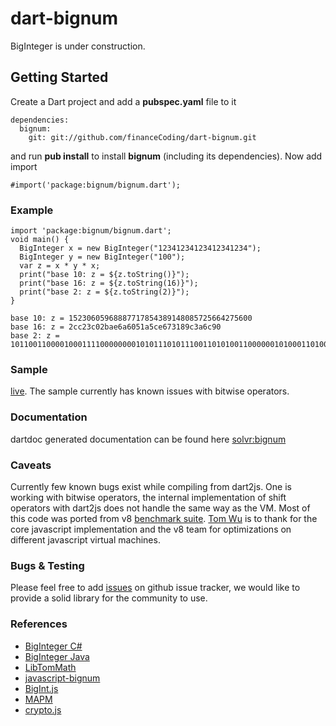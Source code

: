 dart-bignum
===========

BigInteger is under construction. 

Getting Started
---------------
Create a Dart project and add a **pubspec.yaml** file to it

```
dependencies:
  bignum:
    git: git://github.com/financeCoding/dart-bignum.git
```

and run **pub install** to install **bignum** (including its dependencies). Now add import

```
#import('package:bignum/bignum.dart');
```

### Example
```
import 'package:bignum/bignum.dart';
void main() {
  BigInteger x = new BigInteger("12341234123412341234");
  BigInteger y = new BigInteger("100");
  var z = x * y * x;
  print("base 10: z = ${z.toString()}");
  print("base 16: z = ${z.toString(16)}");
  print("base 2: z = ${z.toString(2)}");
}
```

```
base 10: z = 15230605968887717854389148085725664275600
base 16: z = 2cc23c02bae6a6051a5ce673189c3a6c90
base 2: z = 10110011000010001111000000001010111010111001101010011000000101000110100101110011100110011100110001100010011100001110100110110010010000
```

### Sample
[live](http://solvr.github.com/dart-bignum/samples/Tobase/tobase.html). The sample currently has known issues with bitwise operators. 

### Documentation
dartdoc generated documentation can be found here [solvr:bignum](http://solvr.github.com/dart-bignum/docs/index.html)

### Caveats
Currently few known bugs exist while compiling from dart2js. One is working with bitwise operators, the internal implementation of shift operators with dart2js does not handle the same way as the VM. Most of this code was ported from v8 [benchmark suite](http://goo.gl/jTEfH). [Tom Wu](http://www-cs-students.stanford.edu/~tjw/jsbn/) is to thank for the core javascript implementation and the v8 team for optimizations on different javascript virtual machines. 

### Bugs & Testing
Please feel free to add [issues](https://github.com/financeCoding/dart-bignum/issues) on github issue tracker, we would like to provide a solid library for the community to use. 

### References


* [BigInteger C#](http://biginteger.codeplex.com/)
* [BigInteger Java](http://developer.classpath.org/doc/java/math/BigInteger-source.html)
* [LibTomMath](http://libtom.org/?page=features&newsitems=5&whatfile=ltm)
* [javascript-bignum](https://github.com/jtobey/javascript-bignum)
* [BigInt.js](http://www.leemon.com/crypto/BigInt.js)
* [MAPM](http://www.tc.umn.edu/~ringx004/mapm-main.html)
* [crypto.js](http://code.google.com/p/v8/source/browse/branches/bleeding_edge/benchmarks/crypto.js)
